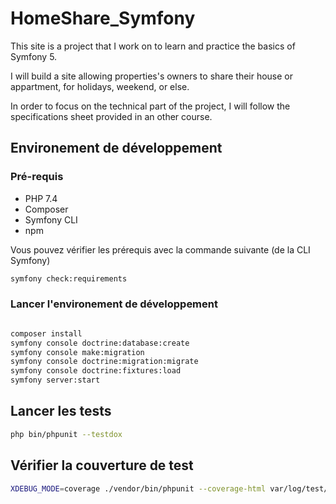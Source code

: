 # HomeShare_Symfony

This site is a project that I work on to learn and practice the basics of Symfony 5.

I will build a site allowing properties's owners to share their house or appartment, for holidays, weekend, or else.

In order to focus on the technical part of the project, I will follow the specifications sheet provided in an other course. 

## Environement de développement

### Pré-requis

* PHP 7.4
* Composer
* Symfony CLI
* npm
  
Vous pouvez vérifier les prérequis avec la commande suivante (de la CLI Symfony)

```bash
symfony check:requirements
```
### Lancer l'environement de développement

```bash

composer install
symfony console doctrine:database:create
symfony console make:migration
symfony console doctrine:migration:migrate
symfony console doctrine:fixtures:load
symfony server:start

```
 
## Lancer les tests

```bash
php bin/phpunit --testdox
```
## Vérifier la couverture de test

```bash
XDEBUG_MODE=coverage ./vendor/bin/phpunit --coverage-html var/log/test/test-coverage
```